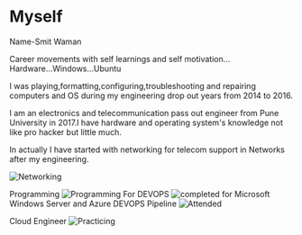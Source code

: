 # Myself
Name-Smit Waman

Career movements with self learnings and self motivation...
Hardware...Windows...Ubuntu

I was playing,formatting,configuring,troubleshooting and repairing computers and OS during my engineering drop out years from 2014 to 2016.


I am an electronics and telecommunication pass out engineer from Pune University in 2017.I have hardware and operating system's knowledge not like pro hacker but little much.

In actually I have started with networking for telecom support in
Networks after my engineering.

![Networking](https://github.com/smitwaman/PersonalData/blob/main/Picsart_24-03-02_00-56-12-384.png)

Programming
![Programming](https://github.com/smitwaman/PersonalData/blob/main/certificates/Picsart_24-03-01_23-54-21-316.png)
For DEVOPS
![completed](https://github.com/smitwaman/PersonalData/blob/main/certificates/Picsart_24-03-02_00-03-17-462.png)
for Microsoft Windows Server and Azure DEVOPS Pipeline 
![Attended](https://github.com/smitwaman/PersonalData/blob/main/certificates/Picsart_24-03-02_00-05-36-319.png)

Cloud Engineer
![Practicing](https://github.com/smitwaman/PersonalData/blob/main/certificates/Picsart_24-03-01_23-27-20-456.png)

